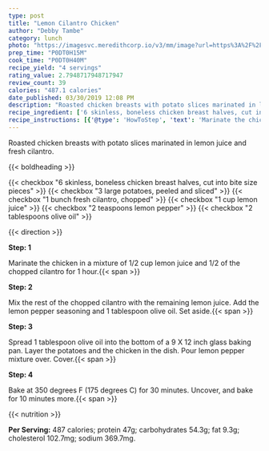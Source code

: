 ```yaml
---
type: post
title: "Lemon Cilantro Chicken"
author: "Debby Tambe"
category: lunch
photo: "https://imagesvc.meredithcorp.io/v3/mm/image?url=https%3A%2F%2Fimages.media-allrecipes.com%2Fuserphotos%2F404264.jpg"
prep_time: "P0DT0H15M"
cook_time: "P0DT0H40M"
recipe_yield: "4 servings"
rating_value: 2.7948717948717947
review_count: 39
calories: "487.1 calories"
date_published: 03/30/2019 12:08 PM
description: "Roasted chicken breasts with potato slices marinated in lemon juice and fresh cilantro."
recipe_ingredient: ['6 skinless, boneless chicken breast halves, cut into bite size pieces', '3 large potatoes, peeled and sliced', '1 bunch fresh cilantro, chopped', '1 cup lemon juice', '2 teaspoons lemon pepper', '2 tablespoons olive oil']
recipe_instructions: [{'@type': 'HowToStep', 'text': 'Marinate the chicken in a mixture of 1/2 cup lemon juice and 1/2 of the chopped cilantro for 1 hour.\n'}, {'@type': 'HowToStep', 'text': 'Mix the rest of the chopped cilantro with the remaining lemon juice.  Add the lemon pepper seasoning and 1 tablespoon olive oil.  Set aside.\n'}, {'@type': 'HowToStep', 'text': 'Spread 1 tablespoon olive oil into the bottom of a 9 X 12 inch glass baking pan.  Layer the potatoes and the chicken in the dish.   Pour lemon pepper mixture over.  Cover.\n'}, {'@type': 'HowToStep', 'text': 'Bake at 350 degrees F (175 degrees C) for 30 minutes.  Uncover, and bake for 10 minutes more.\n'}]
---
```


Roasted chicken breasts with potato slices marinated in lemon juice and fresh cilantro. 

{{< boldheading >}}

{{< checkbox "6  skinless, boneless chicken breast halves, cut into bite size pieces" >}}
{{< checkbox "3 large potatoes, peeled and sliced" >}}
{{< checkbox "1 bunch fresh cilantro, chopped" >}}
{{< checkbox "1 cup lemon juice" >}}
{{< checkbox "2 teaspoons lemon pepper" >}}
{{< checkbox "2 tablespoons olive oil" >}}


{{< direction >}}

**Step: 1**

Marinate the chicken in a mixture of 1/2 cup lemon juice and 1/2 of the chopped cilantro for 1 hour.{{< span >}}

**Step: 2**

Mix the rest of the chopped cilantro with the remaining lemon juice.  Add the lemon pepper seasoning and 1 tablespoon olive oil.  Set aside.{{< span >}}

**Step: 3**

Spread 1 tablespoon olive oil into the bottom of a 9 X 12 inch glass baking pan.  Layer the potatoes and the chicken in the dish.   Pour lemon pepper mixture over.  Cover.{{< span >}}

**Step: 4**

Bake at 350 degrees F (175 degrees C) for 30 minutes.  Uncover, and bake for 10 minutes more.{{< span >}}

{{< nutrition >}}

**Per Serving:** 487 calories; protein 47g; carbohydrates 54.3g; fat 9.3g; cholesterol 102.7mg; sodium 369.7mg.